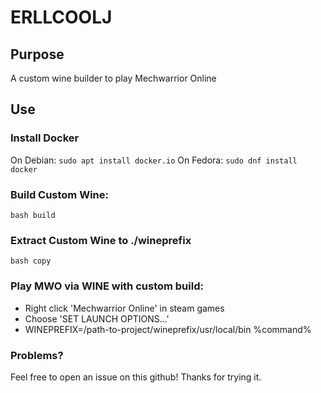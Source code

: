 # ERLLCOOLJ

## Purpose
A custom wine builder to play Mechwarrior Online

## Use
### Install Docker
On Debian:
`sudo apt install docker.io`
On Fedora:
`sudo dnf install docker`

### Build Custom Wine:
`bash build`

### Extract Custom Wine to ./wineprefix
`bash copy`

### Play MWO via WINE with custom build:
- Right click 'Mechwarrior Online' in steam games
- Choose 'SET LAUNCH OPTIONS...'
- WINEPREFIX=/path-to-project/wineprefix/usr/local/bin %command%

### Problems?
Feel free to open an issue on this github!  Thanks for trying it.

